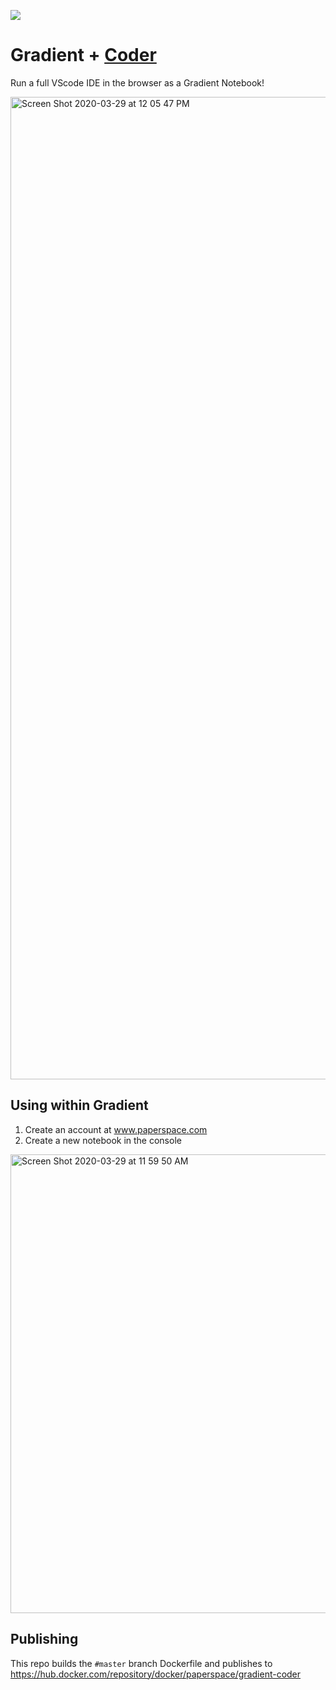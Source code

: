 ![](https://github.com/Paperspace/gradient-coder/workflows/Publish%20to%20Registry/badge.svg)

# Gradient + [Coder](https://github.com/cdr/code-server)

Run a full VScode IDE in the browser as a Gradient Notebook! 

<img width="1572" alt="Screen Shot 2020-03-29 at 12 05 47 PM" src="https://user-images.githubusercontent.com/585865/77854092-1778ca00-71b6-11ea-989f-1ed50440020d.png">


## Using within Gradient

1. Create an account at www.paperspace.com
2. Create a new notebook in the console

<img width="734" alt="Screen Shot 2020-03-29 at 11 59 50 AM" src="https://user-images.githubusercontent.com/585865/77854131-5c9cfc00-71b6-11ea-8fe7-7a3356cf79a0.png">

## Publishing
This repo builds the `#master` branch Dockerfile and publishes to https://hub.docker.com/repository/docker/paperspace/gradient-coder

